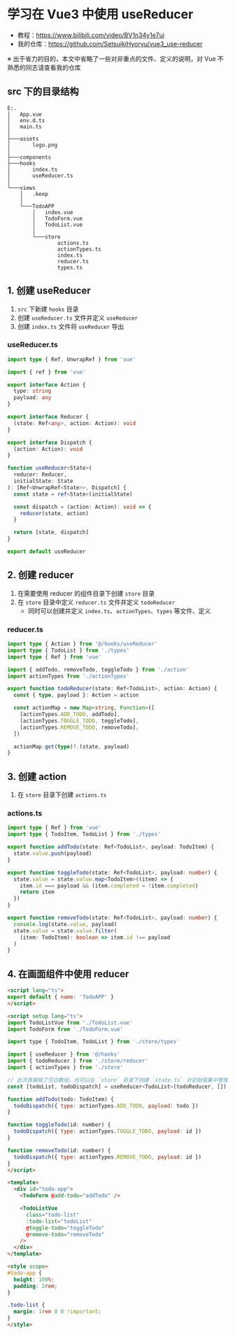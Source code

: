 # 学习在 Vue3 中使用 useReducer

- 教程：<https://www.bilibili.com/video/BV1n34y1e7ui>
- 我的仓库：<https://github.com/SetsuikiHyoryu/vue3_use-reducer>

※ 出于省力的目的，本文中省略了一些对非重点的文件、定义的说明，对 Vue 不熟悉的同志请查看我的仓库

## src 下的目录结构

```shell
E:.
│   App.vue
│   env.d.ts
│   main.ts
│
├───assets
│       logo.png
│
├───components
├───hooks
│       index.ts
│       useReducer.ts
│
└───views
    │   .keep
    │
    └───TodoAPP
        │   index.vue
        │   TodoForm.vue
        │   TodoList.vue
        │
        └───store
                actions.ts
                actionTypes.ts
                index.ts
                reducer.ts
                types.ts

```

## 1. 创建 useReducer

1. `src` 下新建 `hooks` 目录
2. 创建 `useReducer.ts` 文件并定义 `useReducer`
3. 创建 `index.ts` 文件将 `useReducer` 导出

### useReducer.ts

```typescript
import type { Ref, UnwrapRef } from 'vue'

import { ref } from 'vue'

export interface Action {
  type: string
  payload: any
}

export interface Reducer {
  (state: Ref<any>, action: Action): void
}

export interface Dispatch {
  (action: Action): void
}

function useReducer<State>(
  reducer: Reducer,
  initialState: State
): [Ref<UnwrapRef<State>>, Dispatch] {
  const state = ref<State>(initialState)

  const dispatch = (action: Action): void => {
    reducer(state, action)
  }

  return [state, dispatch]
}

export default useReducer

```

## 2. 创建 reducer

1. 在需要使用 reducer 的组件目录下创建 `store` 目录
2. 在 `store` 目录中定义 `reducer.ts` 文件并定义 `todoReducer`
   - 同时可以创建并定义 `index.ts`、`actionTypes`、`types` 等文件、定义

### reducer.ts

```typescript
import type { Action } from '@/hooks/useReducer'
import type { TodoList } from './types'
import type { Ref } from 'vue'

import { addTodo, removeTodo, toggleTodo } from './action'
import actionTypes from './actionTypes'

export function todoReducer(state: Ref<TodoList>, action: Action) {
  const { type, payload }: Action = action

  const actionMap = new Map<string, Function>([
    [actionTypes.ADD_TODO, addTodo],
    [actionTypes.TOGGLE_TODO, toggleTodo],
    [actionTypes.REMOVE_TODO, removeTodo],
  ])

  actionMap.get(type)?.(state, payload)
}

```

## 3. 创建 action

1. 在 `store` 目录下创建 `actions.ts`

### actions.ts

```typescript
import type { Ref } from 'vue'
import type { TodoItem, TodoList } from './types'

export function addTodo(state: Ref<TodoList>, payload: TodoItem) {
  state.value.push(payload)
}

export function toggleTodo(state: Ref<TodoList>, payload: number) {
  state.value = state.value.map<TodoItem>((item) => {
    item.id === payload && (item.completed = !item.completed)
    return item
  })
}

export function removeTodo(state: Ref<TodoList>, payload: number) {
  console.log(state.value, payload)
  state.value = state.value.filter(
    (item: TodoItem): boolean => item.id !== payload
  )
}

```

## 4. 在画面组件中使用 reducer

```html
<script lang="ts">
export default { name: 'TodoAPP' }
</script>

<script setup lang="ts">
import TodoListVue from './TodoList.vue'
import TodoForm from './TodoForm.vue'

import type { TodoItem, TodoList } from './store/types'

import { useReducer } from '@/hooks'
import { todoReducer } from './store/reducer'
import { actionTypes } from './store'

// 此次直接赋了空白数组，也可以在 `store` 目录下创建 `state.ts` 对初始值集中管理
const [todoList, todoDispatch] = useReducer<TodoList>(todoReducer, [])

function addTodo(todo: TodoItem) {
  todoDispatch({ type: actionTypes.ADD_TODO, payload: todo })
}

function toggleTodo(id: number) {
  todoDispatch({ type: actionTypes.TOGGLE_TODO, payload: id })
}

function removeTodo(id: number) {
  todoDispatch({ type: actionTypes.REMOVE_TODO, payload: id })
}
</script>

<template>
  <div id="todo-app">
    <TodoForm @add-todo="addTodo" />

    <TodoListVue
      class="todo-list"
      :todo-list="todoList"
      @toggle-todo="toggleTodo"
      @remove-todo="removeTodo"
    />
  </div>
</template>

<style scope>
#todo-app {
  height: 100%;
  padding: 2rem;
}

.todo-list {
  margin: 1rem 0 0 !important;
}
</style>

```
